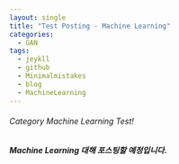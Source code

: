 ```yaml
---
layout: single
title: "Test Posting - Machine Learning"
categories:
  - GAN
tags:
  - jeykll
  - github
  - Minimalmistakes
  - blog
  - MachineLearning
---
```


###### Category Machine Learning Test!

##### Machine Learning 대해 포스팅할 예정입니다.
